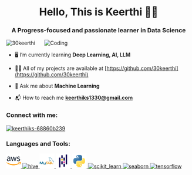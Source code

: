 
<h1 align="center">Hello, This is Keerthi 👋🏻</h1>
<h3 align="center">A Progress-focused and passionate learner in Data Science</h3>
<img align="right" alt="Coding" width="400" src="https://github.com/30keerthi/30keerthi/assets/108986810/99cd8efe-ed93-4dfe-a36b-351082717d3e">

<p align="left"> <img src="https://komarev.com/ghpvc/?username=30keerthi&label=Profile%20views&color=0e75b6&style=flat" alt="30keerthi" /> </p>

- 🖥️ I’m currently learning **Deep Learning, AI, LLM**

- 👨‍💻 All of my projects are available at [https://github.com/30keerthi](https://github.com/30keerthi)

- 💬 Ask me about **Machine Learning**

- 📬 How to reach me **keerthiks1330@gmail.com**

<h3 align="left">Connect with me:</h3>
<p align="left">
<a href="https://linkedin.com/in/keerthiks-68860b239" target="blank"><img align="center" src="https://raw.githubusercontent.com/rahuldkjain/github-profile-readme-generator/master/src/images/icons/Social/linked-in-alt.svg" alt="keerthiks-68860b239" height="30" width="40" /></a>
</p>
<h3 align="left">Languages and Tools:</h3>
<p align="left"> <a href="https://aws.amazon.com" target="_blank" rel="noreferrer"> <img src="https://raw.githubusercontent.com/devicons/devicon/master/icons/amazonwebservices/amazonwebservices-original-wordmark.svg" alt="aws" width="40" height="40"/> </a> <a href="https://hive.apache.org/" target="_blank" rel="noreferrer"> <img src="https://www.vectorlogo.zone/logos/apache_hive/apache_hive-icon.svg" alt="hive" width="40" height="40"/> </a> <a href="https://www.mysql.com/" target="_blank" rel="noreferrer"> <img src="https://raw.githubusercontent.com/devicons/devicon/master/icons/mysql/mysql-original-wordmark.svg" alt="mysql" width="40" height="40"/> </a> <a href="https://pandas.pydata.org/" target="_blank" rel="noreferrer"> <img src="https://raw.githubusercontent.com/devicons/devicon/2ae2a900d2f041da66e950e4d48052658d850630/icons/pandas/pandas-original.svg" alt="pandas" width="40" height="40"/> </a> <a href="https://www.python.org" target="_blank" rel="noreferrer"> <img src="https://raw.githubusercontent.com/devicons/devicon/master/icons/python/python-original.svg" alt="python" width="40" height="40"/> </a> <a href="https://scikit-learn.org/" target="_blank" rel="noreferrer"> <img src="https://upload.wikimedia.org/wikipedia/commons/0/05/Scikit_learn_logo_small.svg" alt="scikit_learn" width="40" height="40"/> </a> <a href="https://seaborn.pydata.org/" target="_blank" rel="noreferrer"> <img src="https://seaborn.pydata.org/_images/logo-mark-lightbg.svg" alt="seaborn" width="40" height="40"/> </a> <a href="https://www.tensorflow.org" target="_blank" rel="noreferrer"> <img src="https://www.vectorlogo.zone/logos/tensorflow/tensorflow-icon.svg" alt="tensorflow" width="40" height="40"/> </a> </p>

